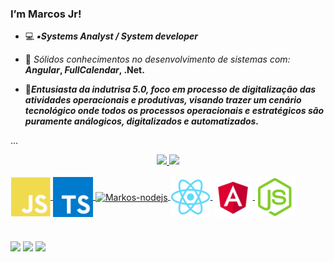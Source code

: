 ### I’m Marcos Jr!  

- 💻 <strong>*▪️Systems Analyst / System developer*</strong>
- 📌 *Sólidos conhecimentos no desenvolvimento de sistemas com:*<strong> *Angular*,  *FullCalendar*, .Net. </strong>


- 🔭<strong>*Entusiasta da indutrisa 5.0, foco em processo de digitalização das atividades operacionais e produtivas, visando trazer um cenário tecnológico onde todos os processos operacionais e estratégicos são puramente análogicos, digitalizados e automatizados.*</strong>

</strong> ...

<div align="center">
  <a href="https://github.com/markos-jr">
  <img height="150em" src="https://github-readme-stats.vercel.app/api?username=markos-jr&show_icons=true&theme=dark&include_all_commits=true&count_private=true"/>
  <img height="150em" src="https://github-readme-stats.vercel.app/api/top-langs/?username=markos-jr&layout=compact&langs_count=7&theme=dark"/>
</div>
  <div style="display: inline_block"><br>
  
  <img align="center" alt="Markos-Js" width="64" height="64" class="d-block rounded-2 mr-3 flex-shrink-0" alt="javascript" src="https://raw.githubusercontent.com/devicons/devicon/master/icons/javascript/javascript-plain.svg">
  <img align="center" alt="Markos-nodejs"  width="64" height="64" class="d-block rounded-2 mr-3 flex-shrink-0" alt="angular logo"src="https://raw.githubusercontent.com/github/explore/80688e429a7d4ef2fca1e82350fe8e3517d3494d/topics/typescript/typescript.png">
  <img align="center" alt="Markos-nodejs"  width="64" height="64" class="d-block rounded-2 mr-3 flex-shrink-0" alt="angular logo"src="https://user-images.githubusercontent.com/40461634/114240154-134cc400-9955-11eb-9ee7-84a0a2c7e5ba.png">
  <img align="center" alt="Markos-React" width="64" height="64" class="d-block rounded-2 mr-3 flex-shrink-0" alt="react logo" src="https://raw.githubusercontent.com/devicons/devicon/master/icons/react/react-original.svg">
  <img align="center" alt="Markos-nodejs"  width="64" height="64" class="d-block rounded-2 mr-3 flex-shrink-0" alt="angular logo"src="https://raw.githubusercontent.com/github/explore/80688e429a7d4ef2fca1e82350fe8e3517d3494d/topics/angular/angular.png">
   <img align="center" alt="Markos-nodejs" width="64" height="64" class="d-block rounded-2 mr-3 flex-shrink-0" alt="node logo" src="https://raw.githubusercontent.com/devicons/devicon/master/icons/nodejs/nodejs-original.svg">
    
    
  
 
  
 
</div>

  #
  
   
<div> 
  <a href="https://instagram.com/omarkosjr" target="_blank"><img src="https://img.shields.io/badge/-Instagram-%23E4405F?style=for-the-badge&logo=instagram&logoColor=white" target="_blank"></a>
 </a> 
  <a href = "mailto:markos-jr@outlook.com"><img src="https://img.shields.io/badge/Microsoft_Outlook-0078D4?style=for-the-badge&logo=microsoft-outlook&logoColor=white" target="_blank"></a>
  <a href="https://discord.gg/8rpADzHD" target="_blank"><img src="https://img.shields.io/badge/Discord-7289DA?style=for-the-badge&logo=discord&logoColor=white" target="_blank">

 
</div>
  

  
 

